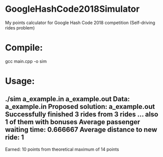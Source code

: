 
# GoogleHashCode2018Simulator
My points calculator for Google Hash Code 2018 competition (Self-driving rides problem)

# Compile:
gcc main.cpp -o sim

# Usage:
./sim a_example.in a_example.out
Data: a_example.in
Proposed solution: a_example.out
Successfully finished 3 rides from 3 rides
   ... also 1 of them with bonuses
Average passenger waiting time: 0.666667
Average distance to new ride: 1
----------------------------------------------------------------------------
Earned: 10 points from theoretical maximum of 14 points
